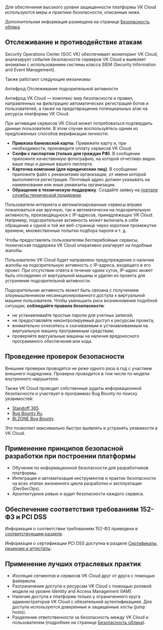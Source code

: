 Для обеспечения высокого уровня защищенности платформы VK Cloud используются меры и практики безопасности, описанные ниже.

Дополнительная информация размещена на странице [Безопасность облака](https://mcs.mail.ru/cloud-security/).

## Отслеживание и противодействие атакам

Security Operations Center (SOC VK) обеспечивает мониторинг VK Cloud, анализирует события безопасности серверов VK Cloud и выявляет аномалии с использованием системы класса SIEM (Security Information and Event Management).

Также работают следующие механизмы:

<tabs>
<tablist>
<tab>Антифрод</tab>
<tab>Отслеживание подозрительной активности</tab>
</tablist>
<tabpanel>

Антифрод VK Cloud — комплекс мер безопасности и правил, направленных на фильтрацию автоматических регистраций ботов и пользователей, а также на предотвращение потенциальных атак на ресурсы платформы VK Cloud.

При активации сервисов VK Cloud может потребоваться подтвердить данные пользователя. В этом случае воспользуйтесь одним из предложенных способов верификации личности:

- **Привязка банковской карты**. Привяжите карту и, при необходимости, произведите оплату сервисов VK Cloud.
- **Селфи с паспортом** **(только для граждан РФ)**. В сообщении приложите качественную фотографию, на которой отчетливо видно ваше лицо и данные вашего паспорта.
- **Карточка компании (для юридических лиц)**. В сообщении приложите файл с реквизитами организации, от имени которой выполняется регистрация. Почтовый адрес должен указывать на наименование или иные реквизиты организации.
- **Обращение в техническую поддержку**. Создайте заявку на [портале службы технической поддержки](https://support.mcs.mail.ru/login/oauth2/authorization/vkcloud).

</tabpanel>
<tabpanel>

Пользователи интернета и автоматизированные сервисы вправе пожаловаться как вручную, так и автоматически на подозрительную активность, производящуюся с IP-адресов, принадлежащих VK Cloud. Например, подозрительная активность может включать в себя обращение к одной и той же веб-странице через короткие промежутки времени, множественные попытки подбора пароля и т. д.

Чтобы предоставлять пользователям бесперебойные сервисы, техническая поддержка VK Cloud оперативно реагирует на подобные жалобы.

<warn>

Пользователю VK Cloud будет направлено предупреждение о наличии жалобы на подозрительную активность с IP-адреса, входящего в его проект. При отсутствии ответа в течение одних суток, IP-адрес может быть отсоединен от виртуальной машины и удален из проекта для устранения подозрительной активности.

</warn>

Подозрительная активность может быть связана с получением злоумышленником несанкционированного доступа к виртуальной машине пользователя. Чтобы уменьшить риск возникновения подобной ситуации, **соблюдайте правила безопасности**:

- не устанавливайте простые пароли для учетных записей;
- не предоставляйте неконтролируемый доступ к ресурсам проекта;
- внимательно относитесь к скачиваемым и устанавливаемым на виртуальную машину программным средствам;
- проверяйте виртуальные машины на наличие вредоносного программного обеспечения или кода.

</tabpanel>
</tabs>

## Проведение проверок безопасности

Внешние проверки проводятся не реже одного раза в год с участием внешнего подрядчика. Проверка проводится в том числе по модели внутреннего нарушителя.

Также VK Cloud проводит собственные аудиты информационной безопасности и участвует в программах Bug Bounty по поиску уязвимостей:

- [Standoff 365](https://bugbounty.standoff365.com/programs/vk_cs_vk).
- [Bug Bounty Ru](https://bugbounty.ru/).
- [BI.ZONE Bug Bounty](https://bugbounty.bi.zone/).

Это позволяет максимально быстро выявлять и устранять уязвимости в VK Cloud.

## Применение принципов безопасной разработки при построении платформы

- Обучение по информационной безопасности для разработчиков платформы.
- Интеграция и автоматизация инструментов и практик безопасности на всех этапах жизненного цикла разработки и эксплуатации (DevSecOps).
- Архитектурное ревью и аудит безопасности каждого сервиса.

## Обеспечение соответствия требованиям 152-ФЗ и PCI DSS

Информация о соответствии требованиям 152-ФЗ приведена в [соответствующем разделе](../compliance-152fz).

Информация о сертификации PCI DSS доступна в разделе [Сертификаты, лицензии и аттестаты](../certificates).

## Применение лучших отраслевых практик

- Изоляция сегментов и сервисов VK Cloud друг от друга с помощью файервола.
- Разграничение доступа к ресурсам VK Cloud с помощью ролевой модели на уровне Identity and Access Management (IAM).
- Наличие доступа к платформе только у ограниченного круга администраторов VK Cloud с обязательной аутентификацией. Для доступа используются доверенные и защищенные хосты (jump hosts).
- Разделение ответственности за безопасность между VK Cloud и пользователем (подробнее на странице [Безопасность облака](https://mcs.mail.ru/cloud-security/)).
